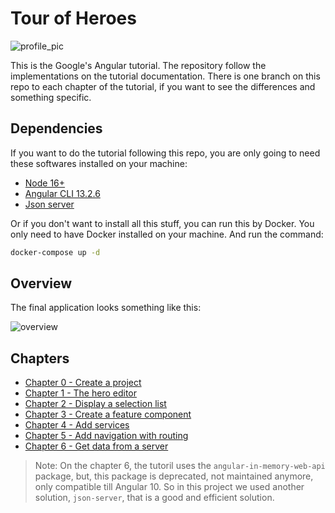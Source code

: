 # Tour of Heroes

![profile_pic](https://user-images.githubusercontent.com/40045069/195953645-db10c0ee-2eb2-43d9-b0ae-e861d2ef16a8.png)

This is the Google's Angular tutorial. The repository follow the implementations on the tutorial documentation. There is one branch on this repo to each chapter
of the tutorial, if you want to see the differences and something specific.

## Dependencies

If you want to do the tutorial following this repo, you are only going to need these softwares installed on your machine:

* [Node 16+](https://nodejs.org/en/)
* [Angular CLI 13.2.6](https://www.npmjs.com/package/@angular/cli)
* [Json server](https://www.npmjs.com/package/json-server)

Or if you don't want to install all this stuff, you can run this by Docker.
You only need to have Docker installed on your machine.
And run the command:

```bash
docker-compose up -d
```

## Overview

The final application looks something like this:

![overview](https://user-images.githubusercontent.com/40045069/196006714-cb2d69bc-6e2a-41e8-b343-36d484404340.png)

## Chapters

* [Chapter 0 - Create a project](https://angular.io/tutorial/toh-pt0)
* [Chapter 1 - The hero editor](https://angular.io/tutorial/toh-pt1)
* [Chapter 2 - Display a selection list](https://angular.io/tutorial/toh-pt2)
* [Chapter 3 - Create a feature component](https://angular.io/tutorial/toh-pt3)
* [Chapter 4 - Add services](https://angular.io/tutorial/toh-pt4)
* [Chapter 5 - Add navigation with routing](https://angular.io/tutorial/toh-pt5)
* [Chapter 6 - Get data from a server](https://angular.io/tutorial/toh-pt6)

>Note: On the chapter 6, the tutoril uses the ```angular-in-memory-web-api``` package,
>but, this package is deprecated, not maintained anymore, only compatible till Angular 10. So in
>this project we used another solution, ```json-server```, that is a good and efficient solution.
